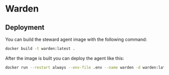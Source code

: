 Warden
======

Deployment
----------

You can build the steward agent image with the following command:
```bash
docker build -t warden:latest .
```

After the image is built you can deploy the agent like this:
```bash
docker run --restart always --env-file .env --name warden -d warden:latest
```
